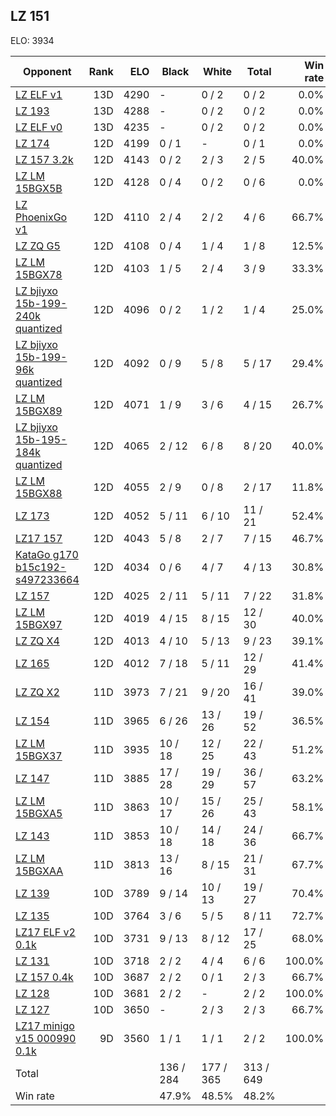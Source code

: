 ## LZ 151 ##

ELO: 3934

Opponent | Rank | ELO | Black | White | Total | Win rate
---------|-----:|----:|-------|-------|-------|-------:
[LZ ELF v1](LZ%20ELF%20v1.md) | 13D | 4290 | - | 0 / 2 | 0 / 2 | 0.0%
[LZ 193](LZ%20193.md) | 13D | 4288 | - | 0 / 2 | 0 / 2 | 0.0%
[LZ ELF v0](LZ%20ELF%20v0.md) | 13D | 4235 | - | 0 / 2 | 0 / 2 | 0.0%
[LZ 174](LZ%20174.md) | 12D | 4199 | 0 / 1 | - | 0 / 1 | 0.0%
[LZ 157 3.2k](LZ%20157%203.2k.md) | 12D | 4143 | 0 / 2 | 2 / 3 | 2 / 5 | 40.0%
[LZ LM 15BGX5B](LZ%20LM%2015BGX5B.md) | 12D | 4128 | 0 / 4 | 0 / 2 | 0 / 6 | 0.0%
[LZ PhoenixGo v1](LZ%20PhoenixGo%20v1.md) | 12D | 4110 | 2 / 4 | 2 / 2 | 4 / 6 | 66.7%
[LZ ZQ G5](LZ%20ZQ%20G5.md) | 12D | 4108 | 0 / 4 | 1 / 4 | 1 / 8 | 12.5%
[LZ LM 15BGX78](LZ%20LM%2015BGX78.md) | 12D | 4103 | 1 / 5 | 2 / 4 | 3 / 9 | 33.3%
[LZ bjiyxo 15b-199-240k quantized](LZ%20bjiyxo%2015b-199-240k%20quantized.md) | 12D | 4096 | 0 / 2 | 1 / 2 | 1 / 4 | 25.0%
[LZ bjiyxo 15b-199-96k quantized](LZ%20bjiyxo%2015b-199-96k%20quantized.md) | 12D | 4092 | 0 / 9 | 5 / 8 | 5 / 17 | 29.4%
[LZ LM 15BGX89](LZ%20LM%2015BGX89.md) | 12D | 4071 | 1 / 9 | 3 / 6 | 4 / 15 | 26.7%
[LZ bjiyxo 15b-195-184k quantized](LZ%20bjiyxo%2015b-195-184k%20quantized.md) | 12D | 4065 | 2 / 12 | 6 / 8 | 8 / 20 | 40.0%
[LZ LM 15BGX88](LZ%20LM%2015BGX88.md) | 12D | 4055 | 2 / 9 | 0 / 8 | 2 / 17 | 11.8%
[LZ 173](LZ%20173.md) | 12D | 4052 | 5 / 11 | 6 / 10 | 11 / 21 | 52.4%
[LZ17 157](LZ17%20157.md) | 12D | 4043 | 5 / 8 | 2 / 7 | 7 / 15 | 46.7%
[KataGo g170 b15c192-s497233664](KataGo%20g170%20b15c192-s497233664.md) | 12D | 4034 | 0 / 6 | 4 / 7 | 4 / 13 | 30.8%
[LZ 157](LZ%20157.md) | 12D | 4025 | 2 / 11 | 5 / 11 | 7 / 22 | 31.8%
[LZ LM 15BGX97](LZ%20LM%2015BGX97.md) | 12D | 4019 | 4 / 15 | 8 / 15 | 12 / 30 | 40.0%
[LZ ZQ X4](LZ%20ZQ%20X4.md) | 12D | 4013 | 4 / 10 | 5 / 13 | 9 / 23 | 39.1%
[LZ 165](LZ%20165.md) | 12D | 4012 | 7 / 18 | 5 / 11 | 12 / 29 | 41.4%
[LZ ZQ X2](LZ%20ZQ%20X2.md) | 11D | 3973 | 7 / 21 | 9 / 20 | 16 / 41 | 39.0%
[LZ 154](LZ%20154.md) | 11D | 3965 | 6 / 26 | 13 / 26 | 19 / 52 | 36.5%
[LZ LM 15BGX37](LZ%20LM%2015BGX37.md) | 11D | 3935 | 10 / 18 | 12 / 25 | 22 / 43 | 51.2%
[LZ 147](LZ%20147.md) | 11D | 3885 | 17 / 28 | 19 / 29 | 36 / 57 | 63.2%
[LZ LM 15BGXA5](LZ%20LM%2015BGXA5.md) | 11D | 3863 | 10 / 17 | 15 / 26 | 25 / 43 | 58.1%
[LZ 143](LZ%20143.md) | 11D | 3853 | 10 / 18 | 14 / 18 | 24 / 36 | 66.7%
[LZ LM 15BGXAA](LZ%20LM%2015BGXAA.md) | 11D | 3813 | 13 / 16 | 8 / 15 | 21 / 31 | 67.7%
[LZ 139](LZ%20139.md) | 10D | 3789 | 9 / 14 | 10 / 13 | 19 / 27 | 70.4%
[LZ 135](LZ%20135.md) | 10D | 3764 | 3 / 6 | 5 / 5 | 8 / 11 | 72.7%
[LZ17 ELF v2 0.1k](LZ17%20ELF%20v2%200.1k.md) | 10D | 3731 | 9 / 13 | 8 / 12 | 17 / 25 | 68.0%
[LZ 131](LZ%20131.md) | 10D | 3718 | 2 / 2 | 4 / 4 | 6 / 6 | 100.0%
[LZ 157 0.4k](LZ%20157%200.4k.md) | 10D | 3687 | 2 / 2 | 0 / 1 | 2 / 3 | 66.7%
[LZ 128](LZ%20128.md) | 10D | 3681 | 2 / 2 | - | 2 / 2 | 100.0%
[LZ 127](LZ%20127.md) | 10D | 3650 | - | 2 / 3 | 2 / 3 | 66.7%
[LZ17 minigo v15 000990 0.1k](LZ17%20minigo%20v15%20000990%200.1k.md) | 9D | 3560 | 1 / 1 | 1 / 1 | 2 / 2 | 100.0%
Total | | | 136 / 284 | 177 / 365 | 313 / 649 | 
Win rate| | | 47.9% | 48.5% | 48.2% | 
